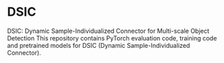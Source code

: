 # DSIC
DSIC: Dynamic Sample-Individualized Connector for Multi-scale Object Detection
This repository contains PyTorch evaluation code, training code and pretrained models for DSIC (Dynamic Sample-Individualized Connector).
